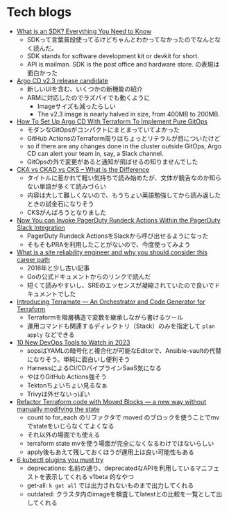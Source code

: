 # Tech blogs

- [What is an SDK? Everything You Need to Know](https://clevertap.com/blog/what-is-an-sdk/)
  - SDKって言葉普段使ってるけどちゃんとわかってなかったのでなんとなく読んだ。
  - SDK stands for software development kit or devkit for short. 
  - API is mailman. SDK is the post office and hardware store. の表現は面白かった
- [Argo CD v2.3 release candidate](https://blog.argoproj.io/argo-cd-v2-3-release-candidate-a5b8cf11b0d3)
  - 新しいUIを含む、いくつかの新機能の紹介
  - ARMに対応したのでラズパイでも動くように
    - Imageサイズも減ったらしい
    - The v2.3 image is nearly halved in size, from 400MB to 200MB.
- [How To Set Up Argo CD With Terraform To Implement Pure GitOps](https://betterprogramming.pub/how-to-set-up-argo-cd-with-terraform-to-implement-pure-gitops-d5a1d797926a)
  - モダンなGitOpsがコンパクトにまとまっていてよかった
  - GitHub ActionsのTerraform周りはちょっとリテラルが目についたけど
  - so if there are any changes done in the cluster outside GitOps, Argo CD can alert your team in, say, a Slack channel.
  - GitOpsの外で変更があると通知が飛ばせるの知りませんでした
- [CKA vs CKAD vs CKS – What is the Difference](https://kodekloud.com/cka-vs-ckad-vs-cks-what-is-the-difference/?utm_source=udemy&utm_medium=email&utm_campaign=udemy+announcements)
  - タイトルに惹かれて軽い気持ちで読み始めたが、文体が饒舌なのか知らない単語が多くて読みづらい
  - 内容は大して難しくないので、もうちょい英語勉強してから読み返したときの試金石になりそう
  - CKSがんばろうとなりました
- [Now You can Invoke PagerDuty Rundeck Actions Within the PagerDuty Slack Integration](https://www.pagerduty.com/blog/rundeck-actions-slack-integration-launch/)
  - PagerDuty Rundeck ActionsをSlackから呼び出せるようになった
  - そもそもPRAを利用したことがないので、今度使ってみよう
- [What is a site reliability engineer and why you should consider this career path](https://opensource.com/article/18/10/what-site-reliability-engineer)
  - 2018年と少し古い記事
  - Goの公式ドキュメントからのリンクで読んだ
  - 短くて読みやすいし、SREのエッセンスが凝縮されていたので良いでドキュメントでした
- [Introducing Terramate — An Orchestrator and Code Generator for Terraform](https://medium.com/mineiros/introducing-terramate-an-orchestrator-and-code-generator-for-terraform-5e538c9ee055)
  - Terraformを階層構造で変数を継承しながら書けるツール
  - 運用コマンドも関連するディレクトリ（Stack）のみを指定して `plan` `apply` などできる
- [10 New DevOps Tools to Watch in 2023](https://medium.com/4th-coffee/10-new-devops-tools-to-watch-in-2023-e974dbb1f1bb)
  - sopsはYAMLの暗号化と複合化が可能なEditorで、Ansible-vaultの代替になりそう。単純に面白いし便利そう
  - HarnessによるCI/CDパイプラインSaaS気になる
  - やはりGitHub Actions強そう
  - Tektonちょいちょい見るなぁ
  - Trivyは外せないっぽい
- [Refactor Terraform code with Moved Blocks — a new way without manually modifying the state](https://medium.com/fme-developer-stories/refactor-terraform-code-with-moved-blocks-a-new-way-without-manually-modifying-the-state-5ed1d80ed53e)
  - count to for_each のリファクタで moved のブロックを使うことでmvでstateをいじらなくてよくなる
  - それ以外の場面でも使える
  - terraform state mvを使う場面が完全になくなるわけではないらしい
  - apply後もあえて残しておくほうが運用上は良い可能性もある
- [6 kubectl plugins you must try](https://itnext.io/6-kubectl-plugins-you-must-try-1411dcbcf950)
  - deprecations: 名前の通り、deprecatedなAPIを利用しているマニフェストを表示してくれる v1beta 的なやつ
  - get-all: `k get all` では出力されないものまで出力してくれる
  - outdated: クラスタ内のimageを検査してlatestとの比較を一覧として出してくれる